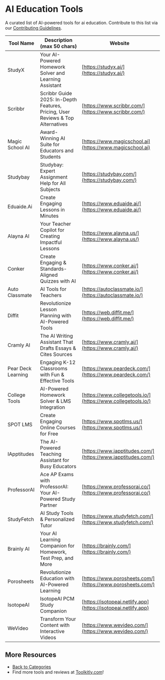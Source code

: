 # AI Education Tools

A curated list of AI-powered tools for ai education. Contribute to this list via our [Contributing Guidelines](https://github.com/ToolkitlyAI/awesome-ai-tools/blob/master/CONTRIBUTING.md).

| Tool Name | Description (max 50 chars) | Website |
|-----------|----------------------------|---------|
| StudyX | Your AI-Powered Homework Solver and Learning Assistant | [https://studyx.ai/](https://studyx.ai/) |
| Scribbr | Scribbr Guide 2025: In-Depth Features, Pricing, User Reviews & Top Alternatives | [https://www.scribbr.com/](https://www.scribbr.com/) |
| Magic School AI | Award-Winning AI Suite for Educators and Students | [https://www.magicschool.ai](https://www.magicschool.ai) |
| Studybay | Studybay: Expert Assignment Help for All Subjects | [https://studybay.com/](https://studybay.com/) |
| Eduaide.Ai | Create Engaging Lessons in Minutes | [https://www.eduaide.ai/](https://www.eduaide.ai/) |
| Alayna AI | Your Teacher Copilot for Creating Impactful Lessons | [https://www.alayna.us/](https://www.alayna.us/) |
| Conker | Create Engaging & Standards-Aligned Quizzes with AI | [https://www.conker.ai/](https://www.conker.ai/) |
| Auto Classmate | AI Tools for Teachers | [https://autoclassmate.io/](https://autoclassmate.io/) |
| Diffit | Revolutionize Lesson Planning with AI-Powered Tools | [https://web.diffit.me/](https://web.diffit.me/) |
| Cramly AI | The AI Writing Assistant That Drafts Essays & Cites Sources | [https://www.cramly.ai/](https://www.cramly.ai/) |
| Pear Deck Learning | Engaging K-12 Classrooms with Fun & Effective Tools | [https://www.peardeck.com/](https://www.peardeck.com/) |
| College Tools | AI-Powered Homework Solver & LMS Integration | [https://www.collegetools.io/](https://www.collegetools.io/) |
| SPOT LMS | Create Engaging Online Courses for Free | [https://www.spotlms.us/](https://www.spotlms.us/) |
| IApptitudes | The AI-Powered Teaching Assistant for Busy Educators | [https://www.iapptitudes.com/](https://www.iapptitudes.com/) |
| ProfessorAI | Ace AP Exams with ProfessorAI: Your AI-Powered Study Partner | [https://www.professorai.co/](https://www.professorai.co/) |
| StudyFetch | AI Study Tools & Personalized Tutor | [https://www.studyfetch.com/](https://www.studyfetch.com/) |
| Brainly AI | Your AI Learning Companion for Homework, Test Prep, and More | [https://brainly.com/](https://brainly.com/) |
| Porosheets | Revolutionize Education with AI-Powered Learning | [https://www.porosheets.com/](https://www.porosheets.com/) |
| IsotopeAI | IsotopeAI PCM Study Companion | [https://isotopeai.netlify.app](https://isotopeai.netlify.app) |
| WeVideo | Transform Your Content with Interactive Videos | [https://www.wevideo.com/](https://www.wevideo.com/) |

## More Resources
- [Back to Categories](https://github.com/ToolkitlyAI/awesome-ai-tools/blob/master/README.md)
- Find more tools and reviews at [Toolkitly.com](https://toolkitly.com)!
